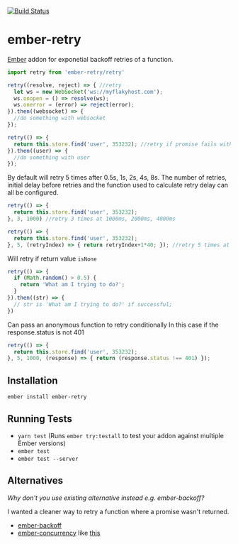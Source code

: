 [![Build Status](https://travis-ci.org/mrloop/ember-retry.svg?branch=master)](https://travis-ci.org/mrloop/ember-retry)

# ember-retry

[Ember](https://ember-cli.com) addon for exponetial backoff retries of a function.

```javascript
import retry from 'ember-retry/retry'

retry((resolve, reject) => { //retry
  let ws = new WebSocket('ws://myflakyhost.com');
  ws.onopen = () => resolve(ws);
  ws.onerror = (error) => reject(error);
}).then((websocket) => {
  //do something with websocket
});

retry(() => {
  return this.store.find('user', 353232); //retry if promise fails with error
}).then((user) => {
  //do something with user
});
```

By default will retry 5 times after 0.5s, 1s, 2s, 4s, 8s.
The number of retries, initial delay before retries and the function used to calculate retry delay can all be configured.

```javascript
retry(() => {
  return this.store.find('user', 353232);
}, 3, 1000) //retry 3 times at 1000ms, 2000ms, 4000ms
```

```javascript
retry(() => {
  return this.store.find('user', 353232);
}, 5, (retryIndex) => { return retryIndex+1*40; }); //retry 5 times at 40ms, 80ms, 120ms, 160ms, 200ms
```

Will retry if return value `isNone`

```javascript
retry(() => {
  if (Math.random() > 0.5) {
    return 'What am I trying to do?';
  }
}).then((str) => {
  // str is 'What am I trying to do?' if successful;
})
```

Can pass an anonymous function to retry conditionally
In this case if the response.status is not 401
```javascript
retry(() => {
  return this.store.find('user', 353232);
}, 5, 1000, (response) => { return (response.status !== 401) });
```

## Installation

`ember install ember-retry`

## Running Tests

* `yarn test` (Runs `ember try:testall` to test your addon against multiple Ember versions)
* `ember test`
* `ember test --server`

## Alternatives

_Why don't you use existing alternative instead e.g. ember-backoff?_

I wanted a cleaner way to retry a function where a promise wasn't returned.

* [ember-backoff](https://github.com/GavinJoyce/ember-backoff)
* [ember-concurrency](https://github.com/machty/ember-concurrency) like [this](http://blog.mrloop.com/javascript/ember/2016/04/12/retrying-functions-with-ember-concurrency.html)

